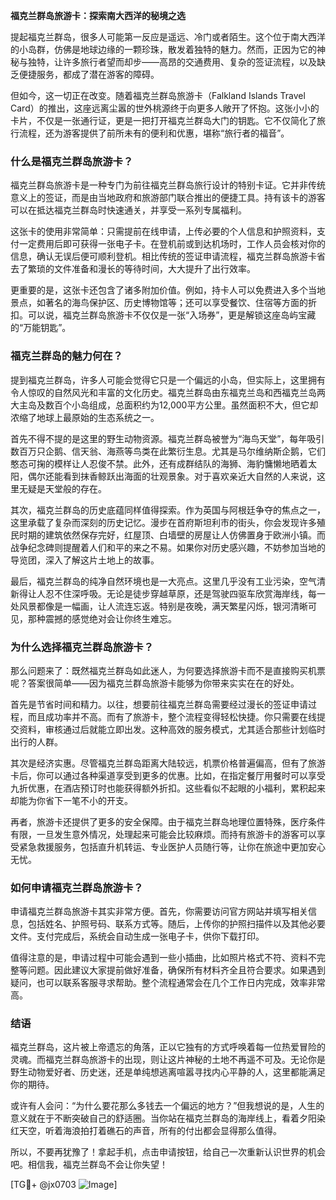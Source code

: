 **福克兰群岛旅游卡：探索南大西洋的秘境之选**

提起福克兰群岛，很多人可能第一反应是遥远、冷门或者陌生。这个位于南大西洋的小岛群，仿佛是地球边缘的一颗珍珠，散发着独特的魅力。然而，正因为它的神秘与独特，让许多旅行者望而却步——高昂的交通费用、复杂的签证流程，以及缺乏便捷服务，都成了潜在游客的障碍。

但如今，这一切正在改变。随着福克兰群岛旅游卡（Falkland Islands Travel Card）的推出，这座远离尘嚣的世外桃源终于向更多人敞开了怀抱。这张小小的卡片，不仅是一张通行证，更是一把打开福克兰群岛大门的钥匙。它不仅简化了旅行流程，还为游客提供了前所未有的便利和优惠，堪称“旅行者的福音”。

### 什么是福克兰群岛旅游卡？

福克兰群岛旅游卡是一种专门为前往福克兰群岛旅行设计的特别卡证。它并非传统意义上的签证，而是由当地政府和旅游部门联合推出的便捷工具。持有该卡的游客可以在抵达福克兰群岛时快速通关，并享受一系列专属福利。

这张卡的使用非常简单：只需提前在线申请，上传必要的个人信息和护照资料，支付一定费用后即可获得一张电子卡。在登机前或到达机场时，工作人员会核对你的信息，确认无误后便可顺利登机。相比传统的签证申请流程，福克兰群岛旅游卡省去了繁琐的文件准备和漫长的等待时间，大大提升了出行效率。

更重要的是，这张卡还包含了诸多附加价值。例如，持卡人可以免费进入多个当地景点，如著名的海鸟保护区、历史博物馆等；还可以享受餐饮、住宿等方面的折扣。可以说，福克兰群岛旅游卡不仅仅是一张“入场券”，更是解锁这座岛屿宝藏的“万能钥匙”。

### 福克兰群岛的魅力何在？

提到福克兰群岛，许多人可能会觉得它只是一个偏远的小岛，但实际上，这里拥有令人惊叹的自然风光和丰富的文化历史。福克兰群岛由东福克兰岛和西福克兰岛两大主岛及数百个小岛组成，总面积约为12,000平方公里。虽然面积不大，但它却浓缩了地球上最原始的生态系统之一。

首先不得不提的是这里的野生动物资源。福克兰群岛被誉为“海鸟天堂”，每年吸引数百万只企鹅、信天翁、海燕等鸟类在此繁衍生息。尤其是马尔维纳斯企鹅，它们憨态可掬的模样让人忍俊不禁。此外，还有成群结队的海狮、海豹慵懒地晒着太阳，偶尔还能看到抹香鲸跃出海面的壮观景象。对于喜欢亲近大自然的人来说，这里无疑是天堂般的存在。

其次，福克兰群岛的历史底蕴同样值得探索。作为英国与阿根廷争夺的焦点之一，这里承载了复杂而深刻的历史记忆。漫步在首府斯坦利市的街头，你会发现许多殖民时期的建筑依然保存完好，红屋顶、白墙壁的房屋让人仿佛置身于欧洲小镇。而战争纪念碑则提醒着人们和平的来之不易。如果你对历史感兴趣，不妨参加当地的导览团，深入了解这片土地上的故事。

最后，福克兰群岛的纯净自然环境也是一大亮点。这里几乎没有工业污染，空气清新得让人忍不住深呼吸。无论是徒步穿越草原，还是驾驶四驱车欣赏海岸线，每一处风景都像是一幅画，让人流连忘返。特别是夜晚，满天繁星闪烁，银河清晰可见，那种震撼的感觉绝对会让你终生难忘。

### 为什么选择福克兰群岛旅游卡？

那么问题来了：既然福克兰群岛如此迷人，为何要选择旅游卡而不是直接购买机票呢？答案很简单——因为福克兰群岛旅游卡能够为你带来实实在在的好处。

首先是节省时间和精力。以往，想要前往福克兰群岛需要经过漫长的签证申请过程，而且成功率并不高。而有了旅游卡，整个流程变得轻松快捷。你只需要在线提交资料，审核通过后就能立即出发。这种高效的服务模式，尤其适合那些计划临时出行的人群。

其次是经济实惠。尽管福克兰群岛距离大陆较远，机票价格普遍偏高，但有了旅游卡后，你可以通过各种渠道享受到更多的优惠。比如，在指定餐厅用餐时可以享受九折优惠，在酒店预订时也能获得额外折扣。这些看似不起眼的小福利，累积起来却能为你省下一笔不小的开支。

再者，旅游卡还提供了更多的安全保障。由于福克兰群岛地理位置特殊，医疗条件有限，一旦发生意外情况，处理起来可能会比较麻烦。而持有旅游卡的游客可以享受紧急救援服务，包括直升机转运、专业医护人员随行等，让你在旅途中更加安心无忧。

### 如何申请福克兰群岛旅游卡？

申请福克兰群岛旅游卡其实非常方便。首先，你需要访问官方网站并填写相关信息，包括姓名、护照号码、联系方式等。随后，上传你的护照扫描件以及其他必要文件。支付完成后，系统会自动生成一张电子卡，供你下载打印。

值得注意的是，申请过程中可能会遇到一些小插曲，比如照片格式不符、资料不完整等问题。因此建议大家提前做好准备，确保所有材料齐全且符合要求。如果遇到疑问，也可以联系客服寻求帮助。整个流程通常会在几个工作日内完成，效率非常高。

### 结语

福克兰群岛，这片被上帝遗忘的角落，正以它独有的方式呼唤着每一位热爱冒险的灵魂。而福克兰群岛旅游卡的出现，则让这片神秘的土地不再遥不可及。无论你是野生动物爱好者、历史迷，还是单纯想逃离喧嚣寻找内心平静的人，这里都能满足你的期待。

或许有人会问：“为什么要花那么多钱去一个偏远的地方？”但我想说的是，人生的意义就在于不断突破自己的舒适圈。当你站在福克兰群岛的海岸线上，看着夕阳染红天空，听着海浪拍打着礁石的声音，所有的付出都会显得那么值得。

所以，不要再犹豫了！拿起手机，点击申请按钮，给自己一次重新认识世界的机会吧。相信我，福克兰群岛不会让你失望！

[TG💪+ @jx0703 ![Image](https://github.com/user-attachments/assets/dbca1d08-cadb-493c-b0ec-ad6f7a83f270)]